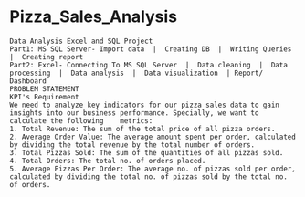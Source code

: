 # Pizza_Sales_Analysis
	Data Analysis Excel and SQL Project
	Part1: MS SQL Server- Import data  |  Creating DB  |  Writing Queries  |  Creating report
	Part2: Excel- Connecting To MS SQL Server  |  Data cleaning  |  Data processing  |  Data analysis  |  Data visualization  | Report/ Dashboard
	PROBLEM STATEMENT
	KPI's Requirement
 	We need to analyze key indicators for our pizza sales data to gain insights into our business performance. Specially, we want to calculate the following 	metrics:
  	1. Total Revenue: The sum of the total price of all pizza orders.
   	2. Average Order Value: The average amount spent per order, calculated by dividing the total revenue by the total number of orders.
    3. Total Pizzas Sold: The sum of the quantities of all pizzas sold.
    4. Total Orders: The total no. of orders placed.
	5. Average Pizzas Per Order: The average no. of pizzas sold per order, calculated by dividing the total no. of pizzas sold by the total no. of orders.
